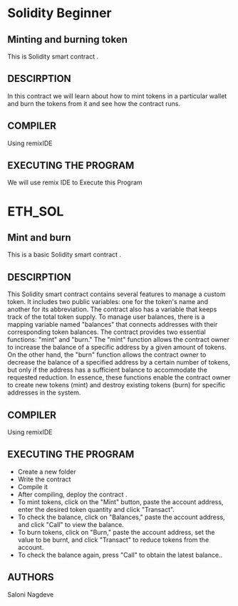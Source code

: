# Solidity Beginner

## Minting and burning token 
This is Solidity smart contract . 

## DESCIRPTION
In this contract we will learn about how to mint tokens in a particular wallet and burn the tokens from it and see how the contract runs.

## COMPILER 
Using remixIDE 

## EXECUTING THE PROGRAM
We will use remix IDE to Execute this Program
# ETH_SOL

## Mint and burn
This is a basic Solidity smart contract . 

## DESCIRPTION
This Solidity smart contract contains several features to manage a custom token. It includes two public variables: one for the token's name and another for its abbreviation. The contract also has a variable that keeps track of the total token supply. To manage user balances, there is a mapping variable named "balances" that connects addresses with their corresponding token balances.
The contract provides two essential functions: "mint" and "burn." The "mint" function allows the contract owner to increase the balance of a specific address by a given amount of tokens. On the other hand, the "burn" function allows the contract owner to decrease the balance of a specified address by a certain number of tokens, but only if the address has a sufficient balance to accommodate the requested reduction. In essence, these functions enable the contract owner to create new tokens (mint) and destroy existing tokens (burn) for specific addresses in the system.

## COMPILER 
Using remixIDE 

## EXECUTING THE PROGRAM
* Create a new folder
* Write the contract
* Compile it
* After compiling, deploy the contract .
* To mint tokens, click on the "Mint" button, paste the account address, enter the desired token quantity and click "Transact".
* To check the balance, click on "Balances," paste the account address, and click "Call" to view the balance.
* To burn tokens, click on "Burn," paste the account address, set the value to be burnt, and click "Transact" to reduce tokens from the account.
* To check the balance again, press "Call" to obtain the latest balance..

## AUTHORS
Saloni Nagdeve
